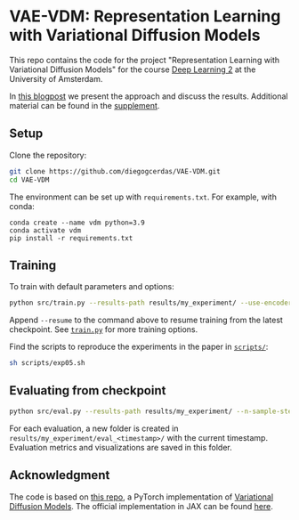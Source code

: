 # VAE-VDM: Representation Learning with Variational Diffusion Models

This repo contains the code for the project "Representation Learning with Variational Diffusion Models" for the course [Deep Learning 2](https://uvadl2c.github.io/) at the University of Amsterdam.

In [this blogpost](blogpost.md) we present the approach and discuss the results.
Additional material can be found in the [supplement](supplement.pdf).


## Setup

Clone the repository:

```bash
git clone https://github.com/diegogcerdas/VAE-VDM.git
cd VAE-VDM
```

The environment can be set up with `requirements.txt`. For example, with conda:

```
conda create --name vdm python=3.9
conda activate vdm
pip install -r requirements.txt
```


## Training

To train with default parameters and options:

```bash
python src/train.py --results-path results/my_experiment/ --use-encoder
```

Append `--resume` to the command above to resume training from the latest checkpoint. 
See [`train.py`](train.py) for more training options.

Find the scripts to reproduce the experiments in the paper in [`scripts/`](scripts/):

```bash
sh scripts/exp05.sh
```


## Evaluating from checkpoint

```bash
python src/eval.py --results-path results/my_experiment/ --n-sample-steps 1000
```

For each evaluation, a new folder is created in `results/my_experiment/eval_<timestamp>/` with the current timestamp.
Evaluation metrics and visualizations are saved in this folder.


## Acknowledgment

The code is based on [this repo](https://github.com/addtt/variational-diffusion-models), a PyTorch implementation of [Variational Diffusion Models](https://arxiv.org/abs/2107.00630). The official implementation in JAX can be found [here](https://github.com/google-research/vdm).
